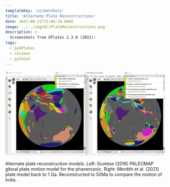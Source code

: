 ```yaml
---
templateKey: 'screenshots'
title: 'Alternate Plate Reconstructions'
date: 2021-08-21T15:04:10.000Z
image: ../../img/AltPlateReconstructions.png
description: >-
  Screenshots from GPlates 2.3.0 (2021):
tags:
  - pyGPlates
  - release
  - python3
---
```

![pygplates_doc_contents](../../img/AltPlateReconstructions.png)

Alternate plate reconstruction models. Left: Scotese (2016) PALEOMAP glboal plate motion model for the phanerozoic. Right: Merdith et al. (2021) plate model back to 1 Ga. Reconstructed to 50Ma to compare the motion of India. 
